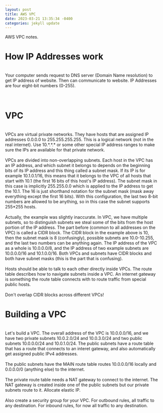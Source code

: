 ```yaml
---
layout: post
title: AWS VPC
date: 2023-03-21 13:35:34 -0400
categories: jekyll update
---
```


AWS VPC notes.

<h1>How IP Addresses work</h1>
<p>
<br>Your computer sends request to DNS server (Domain Name resolution) to get IP address of website. Then can communicate to website. IP Addresses are four eight-bit numbers (0-255). <br>
<br><br>
</p>

<h1>VPC</h1>
<p>
<br>VPCs are virtual private networks. They have hosts that are assigned IP addresses 0.0.0.0 to 255.255.255.255. This is a logical network (not in the real internet). Use 10.*.*.* or some other special IP address ranges to make sure the IPs are available for that private network. <br>
<br>VPCs are divided into non-overlapping subnets. Each host in the VPC has an IP address, and which subnet it belongs to depends on the beginning bits of its IP address and this thing called a subnet mask. If its IP is for example 10.1.0.1/16, this means that it belongs to the VPC of all hosts that start with 10.1 (the first 16 bits of this host's IP address). The subnet mask in this case is implicitly 255.255.0.0 which is applied to the IP address to get the 10.1. The 16 is just shorthand notation for the subnet mask (mask away everything except the first 16 bits). With this configuration, the last two 8-bit numbers are allowed to be anything, so in this case the subnet supports 255*255 hosts.<br>
<br>Actually, the example was slightly inaccurate. In VPC, we have multiple subnets, so to distinguish subnets we steal some of the bits from the host portion of the IP address. The part before (common to all addresses on the VPC) is called a CIDR block. The CIDR block in the example above is 10, then the subnet mask is 8 (confusingly), possible subnets are 10.0-10.255, and the last two numbers can be anything again. The IP address of the VPC as a whole is 10.0.0.0/8, and the IP address of two example subnets are 10.0.0.0/16 and 10.1.0.0/16. Both VPCs and subnets have CIDR blocks and both have subnet masks (this is the part that is confusing). <br>
<br>Hosts should be able to talk to each other directly inside VPCs. The route table describes how to navigate subnets inside a VPC. An internet gateway is something the route table connects with to route traffic from special public hosts. <br>
<br>Don't overlap CIDR blocks across different VPCs!<br>
</p>

<h1>Building a VPC</h1>
<p>
<br>Let's build a VPC. The overall address of the VPC is 10.0.0.0/16, and we have two private subnets 10.0.2.0/24 and 10.0.3.0/24 and two public subnets 10.0.0.0/24 and 10.0.1.0/24. The public subnets have a route table that has a route that connects to an interet gateway, and also automatically get assigned public IPv4 addresses.  <br>
<br>The public subnets have the MAIN route table routes 10.0.0.0/16 locally and 0.0.0.0/0 (anything else) to the internet. <br>
<br>The private route table needs a NAT gateway to connect to the internet. The NAT gateway is created inside one of the public subnets but our private subnets route to it. Allocate elastic IP. <br>
<br>Also create a security group for your VPC. For outbound rules, all traffic to any destination. For inbound rules, for now all traffic to any destination. <br>
</p>

<!---
<h1></h1>
<p>
<br><br>
<br><br>
</p>
-->